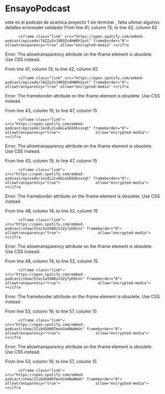 # EnsayoPodcast
este es el podcast de acamica proyecto 1 sin terminar , falta ultimar algunos detalles
erroresdel validador 
From line 41, column 13; to line 42, column 62

          <iframe class="link" src="https://open.spotify.com/embed-podcast/episode/7AZZy2nJ4R9ZndHW0h2yxt" frameborder="0"↩            allowtransparency="true" allow="encrypted-media" ></ifra

Error: The allowtransparency attribute on the iframe element is obsolete. Use CSS instead.

From line 41, column 13; to line 42, column 62

          <iframe class="link" src="https://open.spotify.com/embed-podcast/episode/7AZZy2nJ4R9ZndHW0h2yxt" frameborder="0"↩            allowtransparency="true" allow="encrypted-media" ></ifra

Error: The frameborder attribute on the iframe element is obsolete. Use CSS instead.

From line 43, column 15; to line 47, column 15

          <iframe class="link"↩                src="https://open.spotify.com/embed-podcast/episode/1ezdL2ivAGLwSE6Xbssxqt" frameborder="0"↩                allowtransparency="true"↩                allow="encrypted-media"↩              ></ifra

Error: The allowtransparency attribute on the iframe element is obsolete. Use CSS instead.

From line 43, column 15; to line 47, column 15

          <iframe class="link"↩                src="https://open.spotify.com/embed-podcast/episode/1ezdL2ivAGLwSE6Xbssxqt" frameborder="0"↩                allowtransparency="true"↩                allow="encrypted-media"↩              ></ifra

Error: The frameborder attribute on the iframe element is obsolete. Use CSS instead.

From line 48, column 14; to line 52, column 15

          <iframe class="link"↩                src="https://open.spotify.com/embed-podcast/show/5JxcIaIkN8zx3Zy7yD9snv" frameborder="0"↩                allowtransparency="true"↩                 allow="encrypted-media"↩              ></ifra

Error: The allowtransparency attribute on the iframe element is obsolete. Use CSS instead.

From line 48, column 14; to line 52, column 15

          <iframe class="link"↩                src="https://open.spotify.com/embed-podcast/show/5JxcIaIkN8zx3Zy7yD9snv" frameborder="0"↩                allowtransparency="true"↩                 allow="encrypted-media"↩              ></ifra

Error: The frameborder attribute on the iframe element is obsolete. Use CSS instead.

From line 53, column 16; to line 57, column 15

          <iframe class="link"↩                src="https://open.spotify.com/embed-podcast/show/2Iibd5A6R7mxkCm4NwNmUn" frameborder="0"↩                allowtransparency="true"↩                allow="encrypted-media"↩              ></ifra

Error: The allowtransparency attribute on the iframe element is obsolete. Use CSS instead.

From line 53, column 16; to line 57, column 15

          <iframe class="link"↩                src="https://open.spotify.com/embed-podcast/show/2Iibd5A6R7mxkCm4NwNmUn" frameborder="0"↩                allowtransparency="true"↩                allow="encrypted-media"↩              ></ifra

